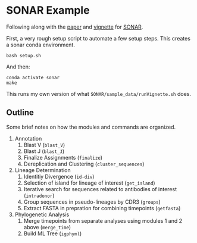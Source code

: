 # SONAR Example

Following along with the [paper] and [vignette] for [SONAR].

First, a very rough setup script to automate a few setup steps.  This creates a
sonar conda environment.

    bash setup.sh

And then:

    conda activate sonar
    make

This runs my own version of what `SONAR/sample_data/runVignette.sh` does.

## Outline

Some brief notes on how the modules and commands are organized.

 1. Annotation
    1. Blast V (`blast_V`)
    2. Blast J (`blast_J`)
    3. Finalize Assignments (`finalize`)
    4. Dereplication and Clustering (`cluster_sequences`)
 2. Lineage Determination
    1. Identitiy Divergence (`id-div`)
    2. Selection of island for lineage of interest (`get_island`)
    3. Iterative search for sequences related to antibodies of interest (`intradonor`)
    4. Group sequences in pseudo-lineages by CDR3 (`groups`)
    5. Extract FASTA in prepration for combining timepoints (`getfasta`)
 3. Phylogenetic Analysis
    1. Merge timepoints from separate analyses using modules 1 and 2 above (`merge_time`)
    2. Build ML Tree (`igphyml`)

[paper]: https://doi.org/10.3389/fimmu.2016.00372
[vignette]: https://github.com/scharch/SONAR/blob/master/vignette.pdf
[SONAR]: https://github.com/scharch/SONAR
